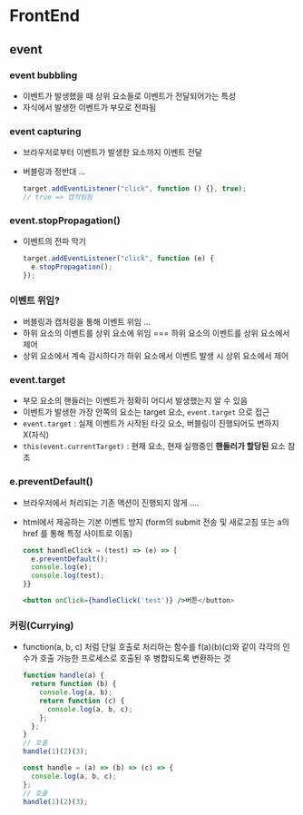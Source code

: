 # FrontEnd

## event

### event bubbling

- 이벤트가 발생했을 때 상위 요소들로 이벤트가 전달되어가는 특성
- 자식에서 발생한 이벤트가 부모로 전파됨

### event capturing

- 브라우저로부터 이벤트가 발생한 요소까지 이벤트 전달
- 버블링과 정반대 …

  ```jsx
  target.addEventListener("click", function () {}, true);
  // true => 캡처링됨
  ```

### event.stopPropagation()

- 이벤트의 전파 막기

  ```jsx
  target.addEventListener("click", function (e) {
    e.stopPropagation();
  });
  ```

### 이벤트 위임?

- 버블링과 캡처링을 통해 이벤트 위임 …
- 하위 요소의 이벤트를 상위 요소에 위임 === 하위 요소의 이벤트를 상위 요소에서 제어
- 상위 요소에서 계속 감시하다가 하위 요소에서 이벤트 발생 시 상위 요소에서 제어

### event.target

- 부모 요소의 핸들러는 이벤트가 정확히 어디서 발생했는지 알 수 있음
- 이벤트가 발생한 가장 안쪽의 요소는 target 요소, `event.target` 으로 접근
- `event.target` : 실제 이벤트가 시작된 타깃 요소, 버블링이 진행되어도 변하지 X(자식)
- `this(event.currentTarget)` : 현재 요소, 현재 실행중인 **핸들러가 할당된** 요소 참조

### e.preventDefault()

- 브라우저에서 처리되는 기존 액션이 진행되지 않게 ….
- html에서 제공하는 기본 이벤트 방지 (form의 submit 전송 및 새로고침 또는 a의 href 를 통해 특정 사이트로 이동)

  ```jsx
  const handleClick = (test) => (e) => [
    e.preventDefault();
    console.log(e);
    console.log(test);
  }}

  <button onClick={handleClick('test')} />버튼</button>
  ```

### 커링(Currying)

- function(a, b, c) 처럼 단일 호출로 처리하는 함수를 f(a)(b)(c)와 같이 각각의 인수가 호출 가능한 프로세스로 호출된 후 병합되도록 변환하는 것

  ```jsx
  function handle(a) {
    return function (b) {
      console.log(a, b);
      return function (c) {
        console.log(a, b, c);
      };
    };
  }
  // 호출
  handle(1)(2)(3);
  ```

  ```jsx
  const handle = (a) => (b) => (c) => {
    console.log(a, b, c);
  };
  // 호출
  handle(1)(2)(3);
  ```
